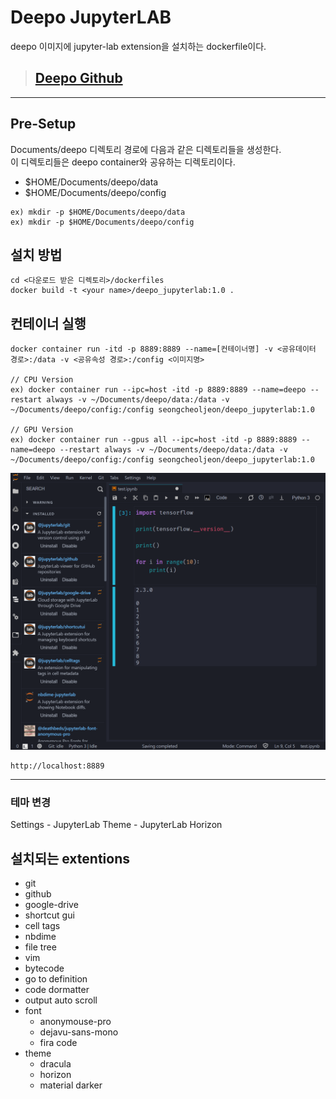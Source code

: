# Deepo JupyterLAB

deepo 이미지에 jupyter-lab extension을 설치하는 dockerfile이다.

> ## [Deepo Github](https://github.com/ufoym/deepo)

---

## Pre-Setup

Documents/deepo 디렉토리 경로에 다음과 같은 디렉토리들을 생성한다.  
이 디렉토리들은 deepo container와 공유하는 디렉토리이다.

- $HOME/Documents/deepo/data
- $HOME/Documents/deepo/config

```shell
ex) mkdir -p $HOME/Documents/deepo/data
ex) mkdir -p $HOME/Documents/deepo/config
```

## 설치 방법

```shell
cd <다운로드 받은 디렉토리>/dockerfiles
docker build -t <your name>/deepo_jupyterlab:1.0 .
```

## 컨테이너 실행

```shell
docker container run -itd -p 8889:8889 --name=[컨테이너명] -v <공유데이터 경로>:/data -v <공유속성 경로>:/config <이미지명>

// CPU Version
ex) docker container run --ipc=host -itd -p 8889:8889 --name=deepo --restart always -v ~/Documents/deepo/data:/data -v ~/Documents/deepo/config:/config seongcheoljeon/deepo_jupyterlab:1.0

// GPU Version
ex) docker container run --gpus all --ipc=host -itd -p 8889:8889 --name=deepo --restart always -v ~/Documents/deepo/data:/data -v ~/Documents/deepo/config:/config seongcheoljeon/deepo_jupyterlab:1.0
```

![capture_jupyterlab](capture_jupyterlab.png)

```shell
http://localhost:8889
```

---

### 테마 변경

Settings - JupyterLab Theme - JupyterLab Horizon

## 설치되는 extentions

- git
- github
- google-drive
- shortcut gui
- cell tags
- nbdime
- file tree
- vim
- bytecode
- go to definition
- code dormatter
- output auto scroll
- font
  - anonymouse-pro
  - dejavu-sans-mono
  - fira code
- theme
  - dracula
  - horizon
  - material darker

